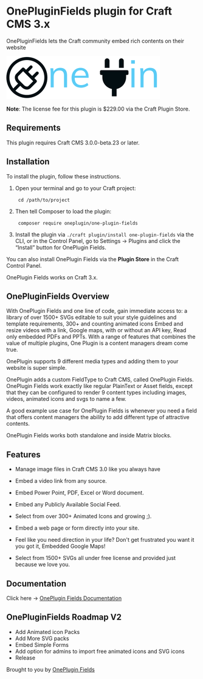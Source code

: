 # OnePluginFields plugin for Craft CMS 3.x

OnePluginFields lets the Craft community embed rich contents on their website

![LOGO](resources/img/logo.svg)

**Note**: The license fee for this plugin is $229.00 via the Craft Plugin Store.

## Requirements

This plugin requires Craft CMS 3.0.0-beta.23 or later.

## Installation

To install the plugin, follow these instructions.

1. Open your terminal and go to your Craft project:

        cd /path/to/project

2. Then tell Composer to load the plugin:

        composer require oneplugin/one-plugin-fields

3. Install the plugin via `./craft plugin/install one-plugin-fields` via the CLI, or in the Control Panel, go to Settings → Plugins and click the “Install” button for OnePlugin Fields.

You can also install OnePlugin Fields via the **Plugin Store** in the Craft Control Panel.

OnePlugin Fields works on Craft 3.x.


## OnePluginFields Overview

With OnePlugin Fields and one line of code, gain immediate access to: a library of over 1500+ SVGs editable to suit your style guidelines and template requirements, 300+ and counting animated icons Embed and resize videos with a link, Google maps, with or without an API key, Read only embedded PDFs and PPTs. With a range of features that combines the value of multiple plugins, One Plugin is a content managers dream come true.

OnePlugin supports 9 different media types and adding them to your website is super simple.

OnePlugin adds a custom FieldType to Craft CMS, called OnePlugin Fields. OnePlugin Fields work exactly like regular PlainText or Asset fields, except that they can be configured to render 9 content types including images, videos, animated icons and svgs to name a few.

A good example use case for OnePlugin Fields is whenever you need a field that offers content managers the ability to add different type of attractive contents.

OnePlugin Fields works both standalone and inside Matrix blocks.

## Features

* Manage image files in Craft CMS 3.0 like you always have

* Embed a video link from any source.

* Embed Power Point, PDF, Excel or Word document.

* Embed any Publicly Available Social Feed.

* Select from over 300+ Animated Icons and growing ;).

* Embed a web page or form directly into your site.

* Feel like you need direction in your life? Don't get frustrated you want it you got it, Embedded Google Maps!

* Select from 1500+ SVGs all under free license and provided just because we love you.

## Documentation

Click here -> [OnePlugin Fields Documentation](https://docs.oneplugin.co/docs/installation/)


## OnePluginFields Roadmap V2

* Add Animated icon Packs
* Add More SVG packs
* Embed Simple Forms
* Add option for admins to import free animated icons and SVG icons
* Release

Brought to you by [OnePlugin Fields](https://oneplugin.co/)
